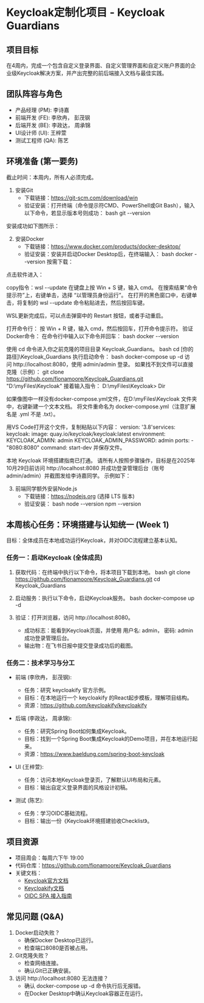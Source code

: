 # Keycloak定制化项目 - Keycloak Guardians

## 项目目标
在4周内，完成一个包含自定义登录界面、自定义管理界面和自定义账户界面的企业级Keycloak解决方案，并产出完整的前后端接入文档与最佳实践。

## 团队阵容与角色
- 产品经理 (PM): 李诗嘉
- 前端开发 (FE): 李欣冉， 彭茂钢
- 后端开发 (BE): 李政达， 周承锦
- UI设计师 (UI): 王梓萱
- 测试工程师 (QA): 陈艺

## 环境准备 (第一要务)
截止时间：本周内，所有人必须完成。

1.  安装Git
    - 下载链接：https://git-scm.com/download/win
    - 验证安装：打开终端（命令提示符CMD、PowerShell或Git Bash），输入以下命令，若显示版本号则成功：
      bash
      git --version

安装成功如下图所示：


2.  安装Docker
    - 下载链接：https://www.docker.com/products/docker-desktop/
    - 验证安装：安装并启动Docker Desktop后，在终端输入：
      bash
      docker --version
   按需下载：

点击软件进入：

copy指令：wsl --update
在键盘上按 Win + S 键，输入 cmd。
在搜索结果“命令提示符”上，右键单击，选择 “以管理员身份运行”。
在打开的黑色窗口中，右键单击，将复制的 wsl --update 命令粘贴进去，然后按回车键。

WSL更新完成后，可以点击弹窗中的 Restart 按钮，或者手动重启。




打开命令行：
按 Win + R 键，输入 cmd，然后按回车，打开命令提示符。
验证Docker命令：
在命令行中输入以下命令并回车：
bash
docker --version

使用 cd 命令进入你之前克隆的项目目录 Keycloak_Guardians。
bash
cd [你的路径]\Keycloak_Guardians
执行启动命令：
bash
docker-compose up -d
访问 http://localhost:8080，使用 admin/admin 登录。
如果找不到文件可以直接克隆（示例）：
git clone https://github.com/fionamoore/Keycloak_Guardians.git "D:\myFiles\Keycloak"
接着输入指令：
D:\myFiles\Keycloak> 
Dir

如果像图中一样没有docker-compose.yml文件，在D:\myFiles\Keycloak 文件夹中，右键新建一个文本文档。
将文件重命名为 docker-compose.yml（注意扩展名是 .yml 不是 .txt）。

用VS Code打开这个文件，复制粘贴以下内容：
version: '3.8'services:
  keycloak:
    image: quay.io/keycloak/keycloak:latest
    environment:
      KEYCLOAK_ADMIN: admin
      KEYCLOAK_ADMIN_PASSWORD: admin
    ports:
      - "8080:8080"
    command: start-dev
并保存文件。


本地 Keycloak 环境搭建指南已打通。
请所有人按照步骤操作，目标是在2025年10月29日前访问 http://localhost:8080 并成功登录管理后台（账号admin/admin）并截图发给李诗嘉同学。
示例如下：



3.  前端同学额外安装Node.js
    - 下载链接：https://nodejs.org (选择 LTS 版本)
    - 验证安装：
      bash
      node --version
      npm --version
     

## 本周核心任务：环境搭建与认知统一 (Week 1)
目标：全体成员在本地成功运行Keycloak，并对OIDC流程建立基本认知。

### 任务一：启动Keycloak (全体成员)
1.  获取代码：在终端中执行以下命令，将本项目下载到本地。
    bash
    git clone https://github.com/fionamoore/Keycloak_Guardians.git
    cd Keycloak_Guardians
   
2.  启动服务：执行以下命令，启动Keycloak服务。
    bash
    docker-compose up -d
   
3.  验证：打开浏览器，访问 http://localhost:8080。
    - 成功标志：能看到Keycloak页面，并使用 用户名: admin， 密码: admin 成功登录管理后台。
    - 输出物：在飞书日报中提交登录成功后的截图。

### 任务二：技术学习与分工
- 前端 (李欣冉， 彭茂钢):
  - 任务：研究 keycloakify 官方示例。
  - 目标：在本地运行一个 keycloakify 的React起步模板，理解项目结构。
  - 资源：https://github.com/keycloakify/keycloakify

- 后端 (李政达， 周承锦):
  - 任务：研究Spring Boot如何集成Keycloak。
  - 目标：找到一个Spring Boot集成Keycloak的Demo项目，并在本地运行起来。
  - 资源：https://www.baeldung.com/spring-boot-keycloak

- UI (王梓萱):
  - 任务：访问本地Keycloak登录页，了解默认UI布局和元素。
  - 目标：输出自定义登录界面的风格设计初稿。

- 测试 (陈艺):
  - 任务：学习OIDC基础流程。
  - 目标：输出一份《Keycloak环境搭建验收Checklist》。

## 项目资源
- 项目周会：每周六下午 19:00
- 代码仓库：https://github.com/fionamoore/Keycloak_Guardians
- 关键文档：
  - [Keycloak官方文档](https://www.keycloak.org/documentation)
  - [Keycloakify文档](https://docs.keycloakify.dev/)
  - [OIDC SPA 接入指南](https://www.oidc-spa.dev/)

## 常见问题 (Q&A)
1.  Docker启动失败？
    - 确保Docker Desktop已运行。
    - 检查端口8080是否被占用。
2.  Git克隆失败？
    - 检查网络连接。
    - 确认Git已正确安装。
3.  访问 http://localhost:8080 无法连接？
    - 确认 docker-compose up -d 命令执行后无报错。
    - 在Docker Desktop中确认Keycloak容器正在运行。
